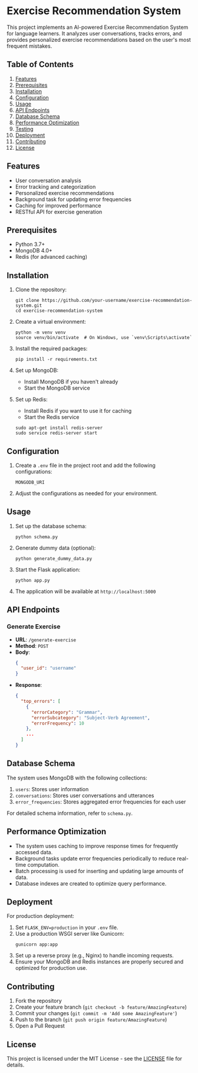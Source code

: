 # Exercise Recommendation System

This project implements an AI-powered Exercise Recommendation System for language learners. It analyzes user conversations, tracks errors, and provides personalized exercise recommendations based on the user's most frequent mistakes.

## Table of Contents

1. [Features](#features)
2. [Prerequisites](#prerequisites)
3. [Installation](#installation)
4. [Configuration](#configuration)
5. [Usage](#usage)
6. [API Endpoints](#api-endpoints)
7. [Database Schema](#database-schema)
8. [Performance Optimization](#performance-optimization)
9. [Testing](#testing)
10. [Deployment](#deployment)
11. [Contributing](#contributing)
12. [License](#license)

## Features

- User conversation analysis
- Error tracking and categorization
- Personalized exercise recommendations
- Background task for updating error frequencies
- Caching for improved performance
- RESTful API for exercise generation

## Prerequisites

- Python 3.7+
- MongoDB 4.0+
- Redis (for advanced caching)

## Installation

1. Clone the repository:

   ```
   git clone https://github.com/your-username/exercise-recommendation-system.git
   cd exercise-recommendation-system
   ```

2. Create a virtual environment:

   ```
   python -m venv venv
   source venv/bin/activate  # On Windows, use `venv\Scripts\activate`
   ```

3. Install the required packages:

   ```
   pip install -r requirements.txt
   ```

4. Set up MongoDB:

   - Install MongoDB if you haven't already
   - Start the MongoDB service

5. Set up Redis:
   - Install Redis if you want to use it for caching
   - Start the Redis service
   ```
   sudo apt-get install redis-server
   sudo service redis-server start
   ```

## Configuration

1. Create a `.env` file in the project root and add the following configurations:

   ```
   MONGODB_URI
   ```

2. Adjust the configurations as needed for your environment.

## Usage

1. Set up the database schema:

   ```
   python schema.py
   ```

2. Generate dummy data (optional):

   ```
   python generate_dummy_data.py
   ```

3. Start the Flask application:

   ```
   python app.py
   ```

4. The application will be available at `http://localhost:5000`

## API Endpoints

### Generate Exercise

- **URL**: `/generate-exercise`
- **Method**: `POST`
- **Body**:
  ```json
  {
    "user_id": "username"
  }
  ```
- **Response**:
  ```json
  {
    "top_errors": [
      {
        "errorCategory": "Grammar",
        "errorSubcategory": "Subject-Verb Agreement",
        "errorFrequency": 10
      },
      ...
    ]
  }
  ```

## Database Schema

The system uses MongoDB with the following collections:

1. `users`: Stores user information
2. `conversations`: Stores user conversations and utterances
3. `error_frequencies`: Stores aggregated error frequencies for each user

For detailed schema information, refer to `schema.py`.

## Performance Optimization

- The system uses caching to improve response times for frequently accessed data.
- Background tasks update error frequencies periodically to reduce real-time computation.
- Batch processing is used for inserting and updating large amounts of data.
- Database indexes are created to optimize query performance.

## Deployment

For production deployment:

1. Set `FLASK_ENV=production` in your `.env` file.
2. Use a production WSGI server like Gunicorn:
   ```
   gunicorn app:app
   ```
3. Set up a reverse proxy (e.g., Nginx) to handle incoming requests.
4. Ensure your MongoDB and Redis instances are properly secured and optimized for production use.

## Contributing

1. Fork the repository
2. Create your feature branch (`git checkout -b feature/AmazingFeature`)
3. Commit your changes (`git commit -m 'Add some AmazingFeature'`)
4. Push to the branch (`git push origin feature/AmazingFeature`)
5. Open a Pull Request

## License

This project is licensed under the MIT License - see the [LICENSE](LICENSE) file for details.
